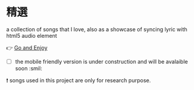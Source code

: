 精選
========

a collection of songs that I love, also as a showcase of syncing lyric with html5 audio element

:point_right: [Go and Enjoy](http://wayou.github.io/selected)

- [ ] the mobile friendly version is under construction and will be avalaible soon :smil:

:exclamation: songs used in this project are only for research purpose.
